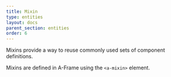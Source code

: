 ```yaml
---
title: Mixin
type: entities
layout: docs
parent_section: entities
order: 6
---
```


Mixins provide a way to reuse commonly used sets of component definitions.

Mixins are defined in A-Frame using the ```<a-mixin>``` element.

